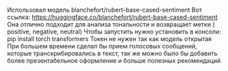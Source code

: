 Использовал модель blanchefort/rubert-base-cased-sentiment
Вот ссылка:  https://huggingface.co/blanchefort/rubert-base-cased-sentiment
Она отлично подходит для анализа тональности и возвращает метки ( positive, negative, neutral)
Чтобы запустить нужно установить в консоли: pip install torch transformers
Токен не нужен так как модель открытая
При большем времени сделал бы прием голосовых сообщений, которые транскрибировались в текст, так же можно было бы добавить более презентабельное оформление и больше полезных рекомендаций
